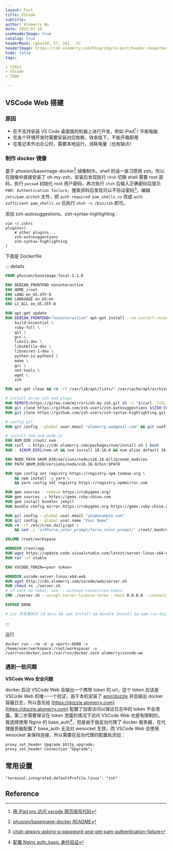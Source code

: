 ```yaml
---
layout: Post
title: VSCode
subtitle:
author: Alomerry Wu
date: 2022-07-18
useHeaderImage: true
catalog: true
headerMask: rgba(40, 57, 101, .5)
headerImage: https://cdn.alomerry.com/blog/img/in-post/header-image?max=59
hide: false
tags:

- Y2022
- VSCode
- TODO

---
```


## VSCode Web 搭建

### 原因

- 在不支持安装 VS Code 桌面版的机器上进行开发，例如 iPad[^iPad-vscode] / 平板电脑
- 在各个环境开发时需要安装对应依赖，效率低下，不能开箱即用
- 在笔记本外出办公时，需要本地运行，消耗电量（也有缺点）

### 制作 docker 镜像

基于 phusion/baseimage-docker[^phusion/baseimage-docker] 镜像制作。shell 的话一直习惯用 zsh，所以在镜像中直接安装了 oh-my-zsh，安装后发现执行 `chsh` 切换 shell 需要 root 密码，执行 `passwd` 初始化 root 用户密码，再次执行 `chsh` 后输入正确密码后提示 `PAM: Authentication failure`，搜索资料后发现可以不验证密码[^chsh-always-asking-a-password-and-get-pam-authentication-failure]，编辑 `/etc/pam.d/chsh` 文件，把 `auth required pam_shells.so` 改成 `auth sufficient pam_shells.so` 后执行 `chsh -s /bin/zsh` 即可。

添加 zsh-autosuggestions、zsh-syntax-highlighting：

```shell
vim ~/.zshrc
plugins=(
    # other plugins...
    zsh-autosuggestions
    zsh-syntax-highlighting
)
```

下面是 Dockerfile


::: details
```dockerfile
FROM phusion/baseimage:focal-1.1.0

ENV DEBIAN_FRONTEND noninteractive
ENV HOME /root
ENV LANG en_US.UTF-8
ENV LANGUAGE en_US:en
ENV LC_ALL en_US.UTF-8

RUN apt-get update
RUN DEBIAN_FRONTEND="noninteractive" apt-get install --no-install-recommends -y \
    build-essential \
    ruby-full \
    git \
    g++ \
    libx11-dev \
    libxkbfile-dev \
    libsecret-1-dev \
    python-is-python3 \
    make \
    gcc \
    net-tools \
    wget \
    zsh

RUN apt-get clean && rm -rf /var/lib/apt/lists/* /var/cache/apt/archives/*

# install on-my-zsh and plugs
RUN REMOTE=https://gitee.com/mirrors/oh-my-zsh.git sh -c "$(curl -fsSL https://gitee.com/mirrors/oh-my-zsh/raw/master/tools/install.sh)"
RUN git clone https://github.com/zsh-users/zsh-autosuggestions ${ZSH_CUSTOM:-~/.oh-my-zsh/custom}/plugins/zsh-autosuggestions
RUN git clone https://github.com/zsh-users/zsh-syntax-highlighting.git ${ZSH_CUSTOM:-~/.oh-my-zsh/custom}/plugins/zsh-syntax-highlighting

# config git
RUN git config --global user.email "alomerry.wu@gmail.com" && git config --global user.name "Alomerry Wu"

# install nvm and node.js
ENV NVM_DIR /root/.nvm
RUN curl -s https://cdn.alomerry.com/packages/nvm/install.sh | bash
RUN . ${NVM_DIR}/nvm.sh && nvm install 16.16.0 && nvm alias default 16.16.0

ENV NODE_PATH $NVM_DIR/versions/node/v16.16.0/lib/node_modules
ENV PATH $NVM_DIR/versions/node/v16.16.0/bin:$PATH

RUN npm config set registry https://registry.npm.taobao.org \
    && npm install -g yarn \
    && yarn config set registry https://registry.npmmirror.com

RUN gem sources --remove https://rubygems.org/
RUN gem sources -a https://gems.ruby-china.com
RUN gem install bundler jekyll
RUN bundle config mirror.https://rubygems.org https://gems.ruby-china.com

RUN git config --global user.email "you@example.com"
RUN git config --global user.name "Your Name"
RUN rm -rf /etc/cron.daily/apt \
    && sed -i 's/#force_color_prompt/force_color_prompt/' /root/.bashrc

VOLUME /root/workspace

WORKDIR /root/app
RUN wget https://update.code.visualstudio.com/latest/server-linux-x64-web/stable
RUN tar -xf stable

ENV VSCODE_TOKEN=<your token>

WORKDIR vscode-server-linux-x64-web
RUN wget http://cdn.alomerry.com/vscode/web/server.sh
RUN chmod +x ./server.sh
# if want no token, use `--without-connection-token`
CMD ./server.sh --accept-server-license-terms --host 0.0.0.0 --connection-token ${VSCODE_TOKEN}

EXPOSE 8000

# ioi 开发需执行 cd docs && npm install && bundle install && npm run build
```
:::

运行

```shell
docker run --rm -d -p <port>:8000 -v /home/user/workspace:/root/workspace/ -v /var/run/docker.sock:/var/run/docker.sock alomerry/vscode-we
```

### 遇到一些问题

**VSCode Web 安全问题**

docker 启动 VSCode Web 会输出一个携带 token 的 url，这个 token 应该是 VSCode Web 的唯一一个验证，由于本机安装了 [amir/dozzle](https://github.com/amir20/dozzle) 并会输出 docker 容器日志，所以首先给 [https://dozzle.alomerry.com](https://dozzle.alomerry.com) 配置了加密访问以保证日志中的 token 不会泄露。第二步需要保证在 token 泄露的情况下访问 VSCode Web 也是有限制的，我选择使用 Nginx 的 base_auth[^Nginx-base-auth]，但是由于我反向代理了 docker 服务器，在代理服务器配置了 base_auth 无法对 wesocket 生效，而 VSCode Web 会使用 wesocket 来保持连接，所以需要在反向代理的配置处添加：

```shell
proxy_set_header Upgrade $http_upgrade;
proxy_set_header Connection "Upgrade";
```

## 常用设置

`"terminal.integrated.defaultProfile.linux": "zsh"`

## Reference

[^phusion/baseimage-docker]: [phusion/baseimage-docker README](https://sourcegraph.com/github.com/phusion/baseimage-docker/-/blob/README_ZH_cn_.md)
[^chsh-always-asking-a-password-and-get-pam-authentication-failure]: [chsh-always-asking-a-password-and-get-pam-authentication-failure](https://askubuntu.com/questions/812420/chsh-always-asking-a-password-and-get-pam-authentication-failure)
[^iPad-vscode]: [用 iPad pro 访问 vscode 网页版写代码](https://www.v2ex.com/t/761391)
[^Nginx-base-auth]: [配置 Nginx auth_basic 身份验证](https://hyperzsb.io/posts/nginx-auth-basic/)